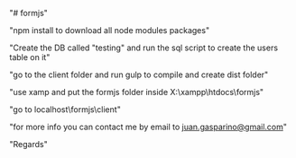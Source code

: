 "# formjs" 

"npm install to download all node modules packages"

"Create the DB called "testing" and run the sql script to create the users table on it"

"go to the client folder and run gulp to compile and create dist folder"

"use xamp and put the formjs folder inside X:\xampp\htdocs\formjs"

"go to localhost\formjs\client"

"for more info you can contact me by email to juan.gasparino@gmail.com"

"Regards"